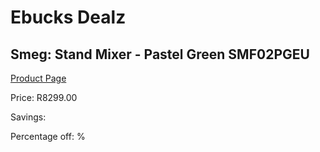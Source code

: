
# Ebucks Dealz
## Smeg: Stand Mixer - Pastel Green SMF02PGEU
[Product Page](https://www.ebucks.com/web/shop/productSelected.do?prodId=1169626169&catId=704987863)

Price: R8299.00

Savings: 

Percentage off: %
	